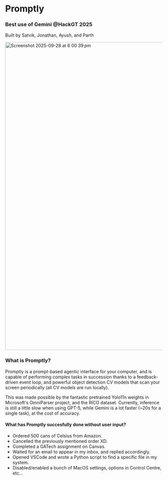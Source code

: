 # Promptly
### Best use of Gemini @HackGT 2025
Built by Satvik, Jonathan, Ayush, and Parth

<img width="1512" height="982" alt="Screenshot 2025-09-28 at 6 00 39 pm" src="https://github.com/user-attachments/assets/cda941e5-b0d7-4e56-baf0-798dde183703" />

### What is Promptly?
Promptly is a prompt-based agentic interface for your computer, and is capable of performing complex tasks in succession thanks to a feedback-driven event loop, and powerful object detection CV models that scan your screen periodically (all CV models are run locally).

This was made possible by the fantastic pretrained Yolo11n weights in Microsoft's OmniParser project, and the RICO dataset. Currently, inference is still a little slow when using GPT-5, while Gemini is a lot faster (~20s for a single task), at the cost of accuracy.

#### What has Promptly succesfully done without user input?
- Ordered 500 cans of Celsius from Amazon.
- Cancelled the previously mentioned order XD.
- Completed a GATech assignment on Canvas.
- Waited for an email to appear in my inbox, and replied accordingly.
- Opened VSCode and wrote a Python script to find a specific file in my system.
- Disabled/enabled a bunch of MacOS settings, options in Control Centre, etc...
